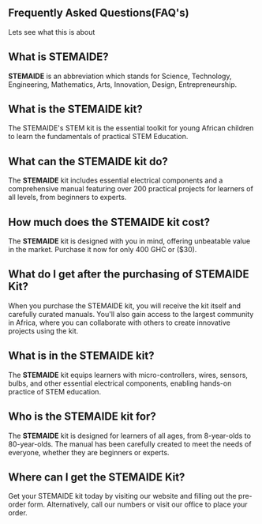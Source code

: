 ##  Frequently Asked Questions(FAQ's)

 Lets see what this is about

## **What is STEMAIDE?**
 **STEMAIDE** is an abbreviation which stands for Science, Technology, Engineering,
Mathematics, Arts, Innovation, Design, Entrepreneurship.


## **What is the STEMAIDE kit?**
The STEMAIDE's STEM kit is the essential toolkit for young African children to learn
 the fundamentals of practical STEM Education.

## **What can the STEMAIDE kit do?**
 The **STEMAIDE** kit includes essential electrical components and a comprehensive manual
featuring over 200 practical projects for learners of all levels, from beginners to experts.

## **How much does the STEMAIDE kit cost?**
 The **STEMAIDE** kit is designed with you in mind, offering unbeatable value in the
 market. Purchase it now for only 400 GHC or ($30).

## **What do I get after the purchasing of STEMAIDE Kit?**
 When you purchase the STEMAIDE kit, you will receive the kit itself and carefully
curated manuals. You'll also gain access to the largest community in Africa, where you can collaborate with others to create innovative projects using the kit.

## **What is in the STEMAIDE kit?**
The **STEMAIDE** kit equips learners with micro-controllers, wires, sensors, bulbs, and other essential electrical components, enabling hands-on practice of STEM education.

## **Who is the STEMAIDE kit for?**
The **STEMAIDE** kit is designed for learners of all ages, from 8-year-olds to 80-year-olds. The manual has been carefully created to meet the needs of everyone, whether they are beginners or experts.

## **Where can I get the STEMAIDE Kit?**
Get your STEMAIDE kit today by visiting our website and filling out the pre-order form. Alternatively, call our numbers or visit our office to place your order.